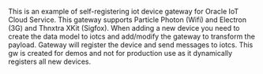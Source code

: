 This is an example of self-registering iot device gateway for Oracle IoT Cloud Service. This gateway supports Particle Photon (Wifi) and Electron (3G) and Thnxtra XKit (Sigfox). When adding a new device you need to create the data model to iotcs and add/modify the gateway to transform the payload. Gateway will register the device and send messages to iotcs. This gw is created for demos and not for production use as it dynamically registers all new devices. 
